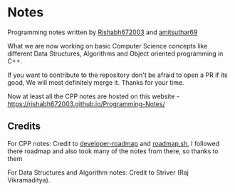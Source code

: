 # Notes

Programming notes written by [Rishabh672003](https://github.com/Rishabh672003) and [amitsuthar69](https://github.com/amitsuthar69)

What we are now working on basic Computer Science concepts like different Data Structures, Algorithms and Object oriented programming in C++.

If you want to contribute to the repository don't be afraid to open a PR
if its good, We will most definitely merge it. Thanks for your time.

Now at least all the CPP notes are hosted on this website - https://rishabh672003.github.io/Programming-Notes/

## Credits

For CPP notes: Credit to [developer-roadmap](https://github.com/kamranahmedse/developer-roadmap) and [roadmap.sh](roadmap.sh), I followed there roadmap and
also took many of the notes from there, so thanks to them

For Data Structures and Algorithm notes: Credit to Striver (Raj Vikramaditya).
